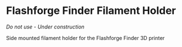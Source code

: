 # Flashforge Finder Filament Holder

*Do not use - Under construction*

Side mounted filament holder for the Flashforge Finder 3D printer

